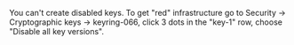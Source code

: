 You can't create disabled keys.
To get "red" infrastructure go to Security -> Cryptographic keys -> keyring-066,
click 3 dots in the "key-1" row, choose "Disable all key versions".
